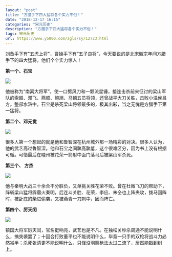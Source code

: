 ```yaml
---
layout: "post"
title: "方腊手下四大猛将各个实力不俗！"
date: "2018-12-17 16:15"
categories: "宋元历史"
description: "方腊手下四大猛将各个实力不俗！"
tags: 宋元历史
url: https://www.y5000.com/zgls/sy/12723.html
---
```






刘备手下有"五虎上将"，曹操手下有“五子良将”，今天要说的是北宋徽宗年间方腊手下的四大猛将，他们个个实力惊人！

**第一个、石宝**

![](https://img.y5000.com/uploads/allimg/170208/8-1F20Q521241X.jpg)

他被称为“南离大将军”。使一口劈风刀和一颗流星锤，接连击杀前来征讨的梁山军队的索超、邓飞、燕顺、鲍旭、马麟五员将领，还曾战平大刀关胜，击败小温侯吕方。整部水浒中，石宝是杀死梁山将领最多的，极其出彩，当之无愧是方腊手下第一猛将。

**第二个、邓元觉**

![](https://img.y5000.com/uploads/allimg/170208/8-1F20Q52102607.jpg)

很多人第一个想起的就是他和鲁智深在杭州城外那一场精彩的对决。很多人认为，他的武艺高过鲁智深。他和石宝之间孰高孰低，这个很难区分，因为书上没有根据可循。可惜最后在睦州被花荣一箭射中面门落马后被梁山军杀死。

**第三个、 方杰**

![](https://img.y5000.com/uploads/allimg/170208/8-1F20Q52134591.jpg)

他与秦明大战三十余合不分胜负，又单挑关胜花荣不败。曾在杜微飞刀的帮助下，阵斩梁山猛将霹雳火秦明，后连斗关胜、花荣，李应、朱仝也上阵夹攻，拨马回阵时，被卧底的柴进偷袭，又被燕青一刀刺中，因而阵亡。

**第四个、厉天闰**

![](https://img.y5000.com/uploads/allimg/170208/8-1F20Q52145Z5.jpg)

镇国大将军厉天闰，官名挺响亮，武艺也是不凡。在独松关秒杀周通不能说明什么，搞突袭罢了；十回合打败董平也不能说明什么，毕竟一只手的双枪将战斗力必然减半；杀死张清更不能说明什么，只怪没羽箭枪法太过二流了，居然能戳到树上。
